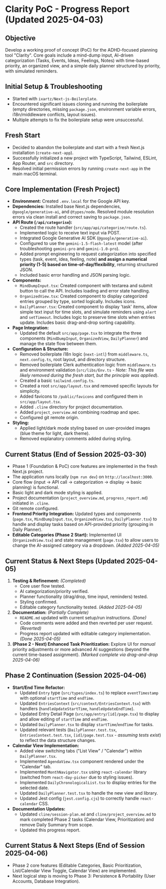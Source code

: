 # Clarity PoC - Progress Report (Updated 2025-04-03)

## Objective
Develop a working proof of concept (PoC) for the ADHD-focused planning tool "Clarity". Core goals include a mind-dump input, AI-driven categorization (Tasks, Events, Ideas, Feelings, Notes) with time-based priority, an organized view, and a simple daily planner structured by priority, with simulated reminders.

## Initial Setup & Troubleshooting
- Started with `ixartz/Next-js-Boilerplate`.
- Encountered significant issues cloning and running the boilerplate (empty directories, missing `package.json`, environment variable errors, i18n/middleware conflicts, layout issues).
- Multiple attempts to fix the boilerplate setup were unsuccessful.

## Fresh Start
- Decided to abandon the boilerplate and start with a fresh Next.js installation (`create-next-app`).
- Successfully initialized a new project with TypeScript, Tailwind, ESLint, App Router, and `src` directory.
- Resolved initial permission errors by running `create-next-app` in the main macOS terminal.

## Core Implementation (Fresh Project)
- **Environment:** Created `.env.local` for the Google API key.
- **Dependencies:** Installed base Next.js dependencies, `@google/generative-ai`, and `@types/node`. Resolved module resolution errors via clean install and correct saving to `package.json`.
- **API Route (`/api/categorise`):**
    - Created the route handler (`src/app/api/categorise/route.ts`).
    - Implemented logic to receive text input via POST.
    - Integrated Google Generative AI SDK (`@google/generative-ai`).
    - Configured to use the `gemini-1.5-flash-latest` model (after troubleshooting `gemini-pro` and `gemini-1.0-pro`).
    - Added prompt engineering to request categorization into specified types (task, event, idea, feeling, note) **and assign a numerical priority (1-5) based on time-of-day/flexibility**, returning structured JSON.
    - Included basic error handling and JSON parsing logic.
- **Components:**
    - `MindDumpInput.tsx`: Created component with textarea and submit button to call the API. Includes loading and error state handling.
    - `OrganizedView.tsx`: Created component to display categorized entries grouped by type, sorted logically. Includes icons.
    - `DailyPlanner.tsx`: Created component to display 'task' items, allow simple text input for time slots, and simulate reminders using `alert` and `setTimeout`. Includes logic to preserve time slots when entries update. Includes basic drag-and-drop sorting capability.
- **Page Integration:**
    - Updated the default `src/app/page.tsx` to integrate the three components (`MindDumpInput`, `OrganizedView`, `DailyPlanner`) and manage the state flow between them.
- **Configuration & Structure:**
    - Removed boilerplate i18n logic (`next-intl`) from `middleware.ts`, `next.config.ts`, root layout, and directory structure.
    - Removed boilerplate Clerk authentication logic from `middleware.ts` and environment validation (`src/libs/Env.ts` - *Note: This file was likely removed during the fresh start, but the principle was applied*).
    - Created a basic `tailwind.config.ts`.
    - Created a root `src/app/layout.tsx` and removed specific layouts for simplicity.
    - Added favicons to `/public/favicons` and configured them in `src/app/layout.tsx`.
    - Added `.cline` directory for project documentation.
    - Added `project_overview.md` combining roadmap and spec.
    - Configured git remote origin.
- **Styling:**
    *   Applied light/dark mode styling based on user-provided images (blue theme for light, dark theme).
    *   Removed explanatory comments added during styling.

## Current Status (End of Session 2025-03-30)
- Phase 1 (Foundation & PoC) core features are implemented in the fresh Next.js project.
- The application runs locally (`npm run dev`) on `http://localhost:3000`.
- Core flow (input -> API call -> categorization -> display -> basic planning) is functional.
- Basic light and dark mode styling is applied.
- Project documentation (`project_overview.md`, `progress_report.md`) initiated in `.cline`.
- Git remote configured.
- **Frontend Priority Integration:** Updated types and components (`page.tsx`, `MindDumpInput.tsx`, `OrganizedView.tsx`, `DailyPlanner.tsx`) to handle and display tasks based on API-provided priority (grouping in Daily Planner).
- **Editable Categories (Phase 2 Start):** Implemented UI (`OrganizedView.tsx`) and state management (`page.tsx`) to allow users to change the AI-assigned category via a dropdown. *(Added 2025-04-05)*

## Current Status & Next Steps (Updated 2025-04-05)
1.  **Testing & Refinement:** *(Completed)*
    *   Core user flow tested.
    *   AI categorization/priority verified.
    *   Planner functionality (drag/drop, time input, reminders) tested.
    *   Styling confirmed.
    *   Editable category functionality tested. *(Added 2025-04-05)*
2.  **Documentation:** *(Partially Complete)*
    *   `README.md` updated with current setup/run instructions. *(Done)*
    *   Code comments were added and then reverted per user request. *(Reverted)*
    *   Progress report updated with editable category implementation. *(Done 2025-04-05)*
3.  **(Phase 2 - Next) Enhanced Task Prioritization:** Explore UI for *manual* priority adjustments or more advanced AI suggestions (beyond the current time-based assignment). *(Marked complete via drag-and-drop 2025-04-06)*

## Phase 2 Continuation (Session 2025-04-06)
- **Start/End Time Refactor:**
    - Updated `Entry` type (`src/types/index.ts`) to replace `eventTimestamp` with optional `startTime` and `endTime`.
    - Updated `EntriesContext` (`src/context/EntriesContext.tsx`) with handlers (`handleUpdateStartTime`, `handleUpdateEndTime`).
    - Updated Entry Detail Page (`src/app/entry/[id]/page.tsx`) to display and allow editing of `startTime` and `endTime`.
    - Updated `DailyPlanner.tsx` to display `startTime`/`endTime` for tasks.
    - Updated relevant tests (`DailyPlanner.test.tsx`, `EntriesContext.test.tsx`, `[id]/page.test.tsx` - *assuming tests exist*) to reflect the data structure changes.
- **Calendar View Implementation:**
    - Added view switching tabs ("List View" / "Calendar") within `DailyPlanner.tsx`.
    - Implemented `AgendaView.tsx` component rendered under the "Calendar" tab.
    - Implemented `MonthNavigator.tsx` using `react-calendar` library (switched from `react-day-picker` due to styling issues).
    - Implemented `DailyChronologicalList.tsx` to display entries for the selected date.
    - Updated `DailyPlanner.test.tsx` to handle the new view and library.
    - Updated Jest config (`jest.config.cjs`) to correctly handle `react-calendar` CSS.
- **Documentation Updates:**
    - Updated `cline/session-plan.md` and `cline/project_overview.md` to mark completed Phase 2 tasks (Calendar View, Prioritization) and remove Daily Summary from scope.
    - Updated this progress report.

## Current Status & Next Steps (End of Session 2025-04-06)
- Phase 2 core features (Editable Categories, Basic Prioritization, List/Calendar View Toggle, Calendar View) are implemented.
- Next logical step is moving to Phase 3: Persistence & Portability (User Accounts, Database Integration).
